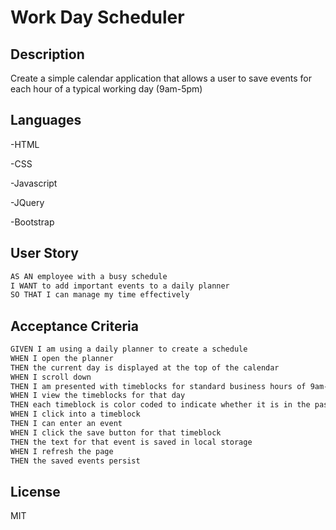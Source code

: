 # Work Day Scheduler


## Description

Create a simple calendar application that allows a user to save events for each hour of a typical working day (9am-5pm) 



## Languages

-HTML

-CSS

-Javascript

-JQuery

-Bootstrap



## User Story

```md
AS AN employee with a busy schedule
I WANT to add important events to a daily planner
SO THAT I can manage my time effectively
```



## Acceptance Criteria

```md
GIVEN I am using a daily planner to create a schedule
WHEN I open the planner
THEN the current day is displayed at the top of the calendar
WHEN I scroll down
THEN I am presented with timeblocks for standard business hours of 9am-5pm
WHEN I view the timeblocks for that day
THEN each timeblock is color coded to indicate whether it is in the past, present, or future
WHEN I click into a timeblock
THEN I can enter an event
WHEN I click the save button for that timeblock
THEN the text for that event is saved in local storage
WHEN I refresh the page
THEN the saved events persist
```



## License
MIT